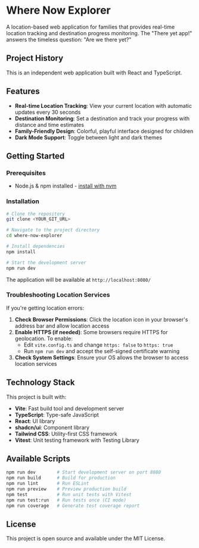 # Where Now Explorer

A location-based web application for families that provides real-time location tracking and destination progress monitoring. The "There yet app!" answers the timeless question: "Are we there yet?"

## Project History

This is an independent web application built with React and TypeScript.

## Features

- **Real-time Location Tracking**: View your current location with automatic updates every 30 seconds
- **Destination Monitoring**: Set a destination and track your progress with distance and time estimates
- **Family-Friendly Design**: Colorful, playful interface designed for children
- **Dark Mode Support**: Toggle between light and dark themes

## Getting Started

### Prerequisites

- Node.js & npm installed - [install with nvm](https://github.com/nvm-sh/nvm#installing-and-updating)

### Installation

```sh
# Clone the repository
git clone <YOUR_GIT_URL>

# Navigate to the project directory
cd where-now-explorer

# Install dependencies
npm install

# Start the development server
npm run dev
```

The application will be available at `http://localhost:8080/`

### Troubleshooting Location Services

If you're getting location errors:

1. **Check Browser Permissions**: Click the location icon in your browser's address bar and allow location access
2. **Enable HTTPS (if needed)**: Some browsers require HTTPS for geolocation. To enable:
   - Edit `vite.config.ts` and change `https: false` to `https: true`
   - Run `npm run dev` and accept the self-signed certificate warning
3. **Check System Settings**: Ensure your OS allows the browser to access location services

## Technology Stack

This project is built with:

- **Vite**: Fast build tool and development server
- **TypeScript**: Type-safe JavaScript
- **React**: UI library
- **shadcn/ui**: Component library
- **Tailwind CSS**: Utility-first CSS framework
- **Vitest**: Unit testing framework with Testing Library

## Available Scripts

```sh
npm run dev        # Start development server on port 8080
npm run build      # Build for production
npm run lint       # Run ESLint
npm run preview    # Preview production build
npm test           # Run unit tests with Vitest
npm run test:run   # Run tests once (CI mode)
npm run coverage   # Generate test coverage report
```

## License

This project is open source and available under the MIT License.

